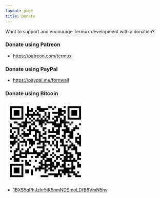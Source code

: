 ```yaml
---
layout: page
title: Donate
---
```


Want to support and encourage Termux development with a donation?

### Donate using Patreon

- <https://patreon.com/termux>

### Donate using PayPal

- <https://paypal.me/fornwall>

### Donate using Bitcoin

![Donate using bitcoin](files/bitcoin.png)

- [1BXS5qPhJzhr5iK5nmNDSmoLDfB6VmN5hv](bitcoin:1BXS5qPhJzhr5iK5nmNDSmoLDfB6VmN5hv)

